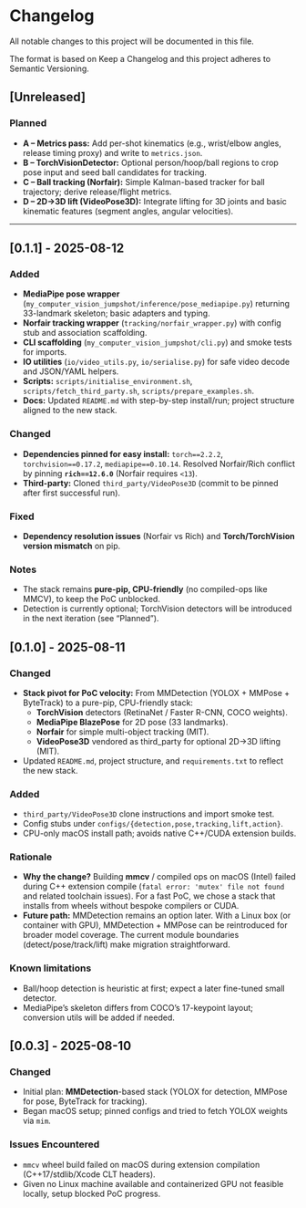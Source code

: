 # Changelog

All notable changes to this project will be documented in this file.

The format is based on Keep a Changelog and this project adheres to Semantic Versioning.

## [Unreleased]

### Planned

- **A – Metrics pass:** Add per-shot kinematics (e.g., wrist/elbow angles, release timing proxy) and write to `metrics.json`.
- **B – TorchVisionDetector:** Optional person/hoop/ball regions to crop pose input and seed ball candidates for tracking.
- **C – Ball tracking (Norfair):** Simple Kalman-based tracker for ball trajectory; derive release/flight metrics.
- **D – 2D→3D lift (VideoPose3D):** Integrate lifting for 3D joints and basic kinematic features (segment angles, angular velocities).

---

## [0.1.1] - 2025-08-12

### Added

- **MediaPipe pose wrapper** (`my_computer_vision_jumpshot/inference/pose_mediapipe.py`) returning 33-landmark skeleton; basic adapters and typing.
- **Norfair tracking wrapper** (`tracking/norfair_wrapper.py`) with config stub and association scaffolding.
- **CLI scaffolding** (`my_computer_vision_jumpshot/cli.py`) and smoke tests for imports.
- **IO utilities** (`io/video_utils.py`, `io/serialise.py`) for safe video decode and JSON/YAML helpers.
- **Scripts:** `scripts/initialise_environment.sh`, `scripts/fetch_third_party.sh`, `scripts/prepare_examples.sh`.
- **Docs:** Updated `README.md` with step-by-step install/run; project structure aligned to the new stack.

### Changed

- **Dependencies pinned for easy install:** `torch==2.2.2`, `torchvision==0.17.2`, `mediapipe==0.10.14`. Resolved Norfair/Rich conflict by pinning **`rich==12.6.0`** (Norfair requires `<13`).
- **Third-party:** Cloned `third_party/VideoPose3D` (commit to be pinned after first successful run).

### Fixed

- **Dependency resolution issues** (Norfair vs Rich) and **Torch/TorchVision version mismatch** on pip.

### Notes

- The stack remains **pure-pip, CPU-friendly** (no compiled-ops like MMCV), to keep the PoC unblocked.
- Detection is currently optional; TorchVision detectors will be introduced in the next iteration (see “Planned”).

## [0.1.0] - 2025-08-11

### Changed

- **Stack pivot for PoC velocity:** From MMDetection (YOLOX + MMPose + ByteTrack) to a pure-pip, CPU-friendly stack:
  - **TorchVision** detectors (RetinaNet / Faster R-CNN, COCO weights).
  - **MediaPipe BlazePose** for 2D pose (33 landmarks).
  - **Norfair** for simple multi-object tracking (MIT).
  - **VideoPose3D** vendored as third_party for optional 2D→3D lifting (MIT).
- Updated `README.md`, project structure, and `requirements.txt` to reflect the new stack.

### Added

- `third_party/VideoPose3D` clone instructions and import smoke test.
- Config stubs under `configs/{detection,pose,tracking,lift,action}`.
- CPU-only macOS install path; avoids native C++/CUDA extension builds.

### Rationale

- **Why the change?** Building **mmcv** / compiled ops on macOS (Intel) failed during C++ extension compile (`fatal error: 'mutex' file not found` and related toolchain issues). For a fast PoC, we chose a stack that installs from wheels without bespoke compilers or CUDA.
- **Future path:** MMDetection remains an option later. With a Linux box (or container with GPU), MMDetection + MMPose can be reintroduced for broader model coverage. The current module boundaries (detect/pose/track/lift) make migration straightforward.

### Known limitations

- Ball/hoop detection is heuristic at first; expect a later fine-tuned small detector.
- MediaPipe’s skeleton differs from COCO’s 17-keypoint layout; conversion utils will be added if needed.

## [0.0.3] - 2025-08-10

### Changed

- Initial plan: **MMDetection**-based stack (YOLOX for detection, MMPose for pose, ByteTrack for tracking).
- Began macOS setup; pinned configs and tried to fetch YOLOX weights via `mim`.

### Issues Encountered

- `mmcv` wheel build failed on macOS during extension compilation (C++17/stdlib/Xcode CLT headers).
- Given no Linux machine available and containerized GPU not feasible locally, setup blocked PoC progress.
